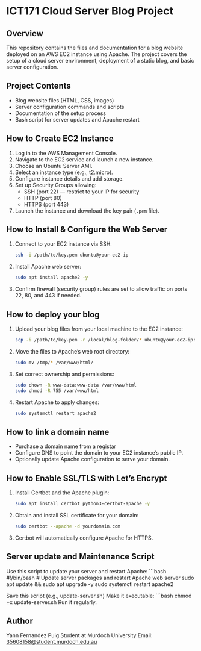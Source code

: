 # ICT171 Cloud Server Blog Project

## Overview
This repository contains the files and documentation for a blog website deployed on an AWS EC2 instance using Apache. The project covers the setup of a cloud server environment, deployment of a static blog, and basic server configuration.

## Project Contents
- Blog website files (HTML, CSS, images)
- Server configuration commands and scripts
- Documentation of the setup process
- Bash script for server updates and Apache restart

## How to Create EC2 Instance
1. Log in to the AWS Management Console.
2. Navigate to the EC2 service and launch a new instance.
3. Choose an Ubuntu Server AMI.
4. Select an instance type (e.g., t2.micro).
5. Configure instance details and add storage.
6. Set up Security Groups allowing:
   - SSH (port 22) — restrict to your IP for security
   - HTTP (port 80)
   - HTTPS (port 443)
7. Launch the instance and download the key pair (`.pem` file).

## How to Install & Configure the Web Server
1. Connect to your EC2 instance via SSH:
   ```bash
   ssh -i /path/to/key.pem ubuntu@your-ec2-ip

2.  Install Apache web server:
    ```bash
    sudo apt install apache2 -y

3.  Confirm firewall (security group) rules are set to allow traffic on ports 22, 80, and 443 if needed.

## How to deploy your blog
1.  Upload your blog files from your local machine to the EC2 instance:
    ```bash
    scp -i /path/to/key.pem -r /local/blog-folder/* ubuntu@your-ec2-ip:/tmp/

2.  Move the files to Apache’s web root directory:
    ```bash
    sudo mv /tmp/* /var/www/html/

3.  Set correct ownership and permissions:
    ```bash
    sudo chown -R www-data:www-data /var/www/html
    sudo chmod -R 755 /var/www/html

4.  Restart Apache to apply changes: 
    ```bash
    sudo systemctl restart apache2

## How to link a domain name
- Purchase a domain name from a registar
- Configure DNS to point the domain to your EC2 instance’s public IP.
- Optionally update Apache configuration to serve your domain.

## How to Enable SSL/TLS with Let’s Encrypt
1.  Install Certbot and the Apache plugin:
    ```bash
    sudo apt install certbot python3-certbot-apache -y

2.  Obtain and install SSL certificate for your domain:
    ```bash
    sudo certbot --apache -d yourdomain.com

3. Certbot will automatically configure Apache for HTTPS.

## Server update and Maintenance Script
Use this script to update your server and restart Apache:
    ```bash
    #!/bin/bash
    # Update server packages and restart Apache web server
    sudo apt update && sudo apt upgrade -y
    sudo systemctl restart apache2

Save this script (e.g., update-server.sh)
Make it executable:
    ```bash
    chmod +x update-server.sh
Run it regularly.



## Author
Yann Fernandez Puig
Student at Murdoch University
Email: 35608158@student.murdoch.edu.au